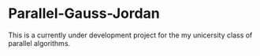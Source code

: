 # Parallel-Gauss-Jordan

This is a currently under development project for the my unicersity class of parallel algorithms.
